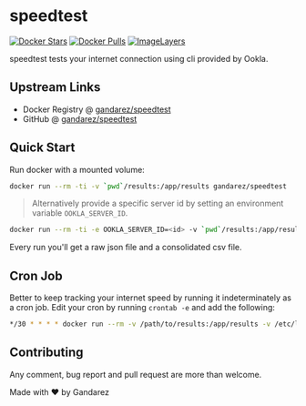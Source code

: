 # speedtest

[![Docker Stars](https://img.shields.io/docker/stars/gandarez/speedtest.svg)](https://hub.docker.com/r/gandarez/speedtest/)
[![Docker Pulls](https://img.shields.io/docker/pulls/gandarez/speedtest.svg)](https://hub.docker.com/r/gandarez/speedtest/)
[![ImageLayers](https://images.microbadger.com/badges/image/gandarez/speedtest.svg)](https://microbadger.com/#/images/gandarez/speedtest)

speedtest tests your internet connection using cli provided by Ookla.

## Upstream Links

* Docker Registry @ [gandarez/speedtest](https://hub.docker.com/r/gandarez/speedtest/)
* GitHub @ [gandarez/speedtest](https://github.com/gandarez/speedtest)

## Quick Start

Run docker with a mounted volume:

```bash
docker run --rm -ti -v `pwd`/results:/app/results gandarez/speedtest
```

> Alternatively provide a specific server id by setting an environment variable `OOKLA_SERVER_ID`.

```bash
docker run --rm -ti -e OOKLA_SERVER_ID=<id> -v `pwd`/results:/app/results gandarez/speedtest
```

Every run you'll get a raw json file and a consolidated csv file.

## Cron Job

Better to keep tracking your internet speed by running it indeterminately as a cron job. Edit your cron by running `crontab -e` and add the following:

```bash
*/30 * * * * docker run --rm -v /path/to/results:/app/results -v /etc/localtime:/etc/localtime:ro gandarez/speedtest
```

## Contributing

Any comment, bug report and pull request are more than welcome.

Made with :heart: by Gandarez
